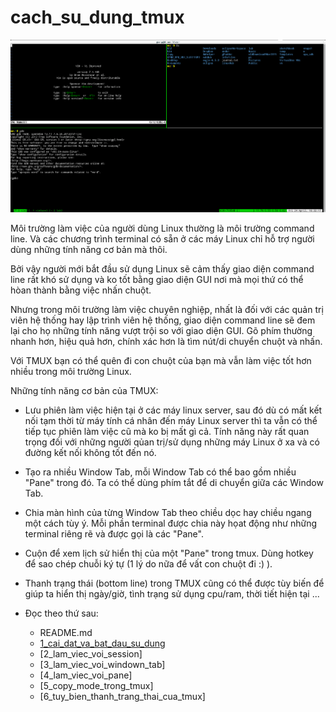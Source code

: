 # cach_su_dung_tmux

![alt tag](https://raw.githubusercontent.com/giangdo/cach_su_dung_tmux/master/tmux_window_0.png)

Môi trường làm việc của người dùng Linux thường là môi trường command line.
Và các chương trình terminal có sẵn ở các máy Linux chỉ hỗ trợ người dùng những tính năng cơ bản mà thôi.

Bởi vậy người mới bắt đầu sử dụng Linux sẽ cảm thấy giao diện command line rất khó sử dụng và ko
tốt bằng giao diện GUI nơi mà mọi thứ có thể hòan thành bằng việc nhấn chuột.

Nhưng trong môi trường làm việc chuyên nghiệp, nhất là đối với các quản trị viên hệ thống hay lập
trình viên hệ thống, giao diện command line sẽ đem lại cho họ những tính năng vượt trội so với
giao diện GUI.
Gõ phím thường nhanh hơn, hiệu quả hơn, chính xác hơn là tìm nút/di chuyển chuột và nhấn.

Với TMUX bạn có thể quên đi con chuột của bạn mà vẫn làm việc tốt hơn nhiều trong môi trường Linux.

Những tính năng cơ bản của TMUX:

* Lưu phiên làm việc hiện tại ở các máy linux server, sau đó dù có mất kết nối tạm thời từ máy tính
  cá nhân đến máy Linux server thì ta vẫn có thể tiếp tục phiên làm việc cũ mà ko bị mất gì cả.
  Tính năng này rất quan trọng đối với những người qủan trị/sử dụng những máy Linux ở xa và có
  đường kết nối không tốt đến nó.

* Tạo ra nhiều Window Tab, mỗi Window Tab có thể bao gồm nhiều "Pane" trong đó.
  Ta có thể dùng phím tắt để di chuyển giữa các Window Tab.

* Chia màn hình của từng Window Tab theo chiều dọc hay chiều ngang một cách tùy ý.
  Mỗi phần terminal được chia này họat động như những terminal riêng rẽ và được gọi là các "Pane".

* Cuộn để xem lịch sử hiển thị của một "Pane" trong tmux.
  Dùng hotkey để sao chép chuỗi ký tự (1 lý do nữa để vất con chuột đi :) ).

* Thanh trạng thái (bottom line) trong TMUX cũng có thể được tùy biến để giúp ta hiển thị ngày/giờ,
  tình trạng sử dụng cpu/ram, thời tiết hiện tại ... 

* Đọc theo thứ sau:
   + README.md
   + [1_cai_dat_va_bat_dau_su_dung](https://github.com/kuonvu/su_dung_tmux/blob/master/1_cai_dat_va_bat_dau_su_dung.md)
   + [2_lam_viec_voi_session]
   + [3_lam_viec_voi_windown_tab]
   + [4_lam_viec_voi_pane]
   + [5_copy_mode_trong_tmux]
   + [6_tuy_bien_thanh_trang_thai_cua_tmux]
